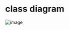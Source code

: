 # class diagram
![image](https://user-images.githubusercontent.com/66921192/186891403-db45fb4b-f8c0-425d-ac8c-912b89ec596e.png)
